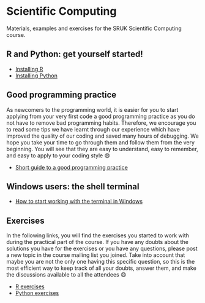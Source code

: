 # Scientific Computing
Materials, examples and exercises for the SRUK Scientific Computing course.

## R and Python: get yourself started!

* [Installing R](https://github.com/dalonsoa/scientific_computing/blob/master/installing_R.md)
* [Installing Python](https://github.com/dalonsoa/scientific_computing/blob/master/installing_python.md)

## Good programming practice

As newcomers to the programming world, it is easier for you to start applying from your very first code a good programming practice as you do not have to remove bad programming habits. Therefore, we encourage you to read some tips we have learnt through our experience which have improved the quality of our coding and saved many hours of debugging. We hope you take your time to go through them and follow them from the very beginning. You will see that they are easy to understand, easy to remember, and easy to apply to your coding style :smile: 

* [Short guide to a good programming practice](https://github.com/dalonsoa/scientific_computing/blob/master/GPP.md)

## Windows users: the shell terminal

* [How to start working with the terminal in Windows](https://github.com/dalonsoa/scientific_computing/blob/master/Terminal_in_Windows.md)

## Exercises

In the following links, you will find the exercises you started to work with during the practical part of the course. If you have any doubts about the solutions you have for the exercises or you have any questions, please post a new topic in the course mailing list you joined. Take into account that maybe you are not the only one having this specific question, so this is the most efficient way to keep track of all your doubts, answer them, and make the discussions available to all the attendees :smile:

* [R exercises](https://github.com/dalonsoa/scientific_computing/blob/master/Exercises_R/Intro_to_R_exercises.md)
* [Python exercises](https://github.com/dalonsoa/scientific_computing/tree/master/examples_python)
